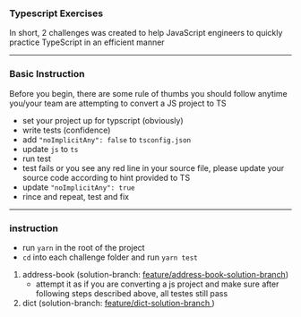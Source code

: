### Typescript Exercises

In short, 2 challenges was created to help JavaScript engineers to quickly practice TypeScript in an efficient manner

---

### Basic Instruction

Before you begin, there are some rule of thumbs you should follow anytime you/your team are attempting to convert a JS project to TS

- set your project up for typscript (obviously)
- write tests (confidence)
- add `"noImplicitAny": false` to `tsconfig.json`
- update `js` to `ts`
- run test
- test fails or you see any red line in your source file, please update your source code according to hint provided to TS
- update `"noImplicitAny": true`
- rince and repeat, test and fix

---

### instruction

- run `yarn` in the root of the project
- `cd` into each challenge folder and run `yarn test`

1. address-book (solution-branch: [feature/address-book-solution-branch](https://github.com/truedeveloper88/typescript-exercises/tree/feature/address-book-solution-branch/challenges/address-book))
   - attempt it as if you are converting a js project and make sure after following steps described above, all testes still pass
2. dict (solution-branch: [feature/dict-solution-branch ](https://github.com/truedeveloper88/typescript-exercises/tree/feature/dict-solution-branch))
